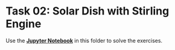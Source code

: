# Task 02: Solar Dish with Stirling Engine

Use the [**Jupyter Notebook**](Task02_Solar_Dish.ipynb) in this folder to solve the exercises.
